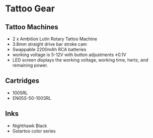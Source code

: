 # Tattoo Gear

## Tattoo Machines

- 2 x Ambition Lutin Rotary Tattoo Machine
- 3.8mm straight drive bar stroke cam
- Swappable 2200mAh RCA batteries
- working voltage is 5-12V with button adjustments ±0.1V
- LED screen displays the working voltage, working time, hertz, and remaining power.

## Cartridges

- 1005RL
- EN05S-50-1003RL

## Inks

- Nighthawk Black
- Gstartoo color series


